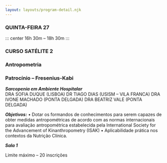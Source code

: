 ```yaml
---
layout: layouts/program-detail.njk
---
```

### QUINTA-FEIRA 27  
::: center
16h 30m – 18h 30m
:::
### CURSO SATÉLITE 2
### Antropometria
### Patrocínio – Fresenius-Kabi

***Sarcopenia em Ambiente Hospitalar***   
DRA SOFIA DUQUE (LISBOA)
DR TIAGO DIAS (USISM – VILA FRANCA)
DRA IVONE MACHADO (PONTA DELGADA)
DRA BEATRIZ VALE (PONTA DELGADA)

***Objetivos:***
• Dotar os formandos de conhecimentos para serem capazes de obter medidas antropométricas de acordo com as normas internacionais para avaliação antropométrica estabelecida pela International Society for the Advancement of Kinanthropometry (ISAK)
• Aplicabilidade prática nos contextos da Nutrição Clínica.

***Sala 1***

Limite máximo – 20 inscrições